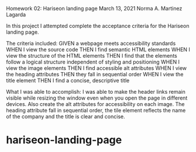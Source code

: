 Homework 02: Hariseon landing page
March 13, 2021
Norma A. Martinez Lagarda

In this project I attempted complete the acceptance criteria for the Hariseon landing page.

The criteria included:
GIVEN a webpage meets accessibility standards
WHEN I view the source code
THEN I find semantic HTML elements
WHEN I view the structure of the HTML elements
THEN I find that the elements follow a logical structure independent of styling and positioning
WHEN I view the image elements
THEN I find accessible alt attributes
WHEN I view the heading attributes
THEN they fall in sequential order
WHEN I view the title element
THEN I find a concise, descriptive title

What I was able to accomplish:
I was able to make the header links remain visible while resizing the window even when you open the page in different devices.
Also create the alt attributes for accessibility on each image.
The heading attribute fall in sequential order, the tile element reflects the name of the company and the title is clear and concise.
# hariseon-landing-page
